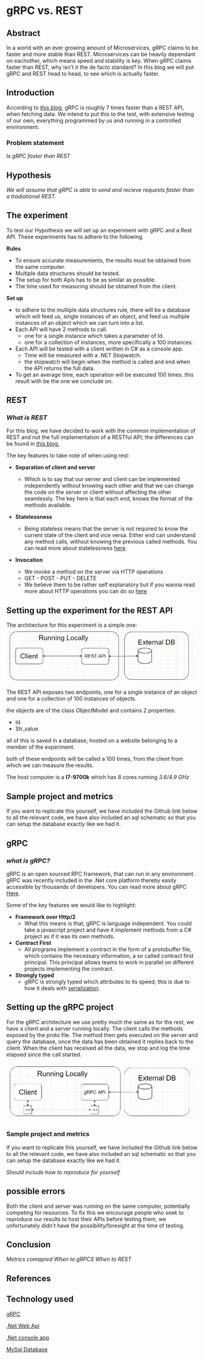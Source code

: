 # gRPC vs. REST

## Abstract
In a world with an ever growing amount of Microservices, gRPC claims to be faster and more stable than REST. Microservices can be heavily dependant on eachother, which means speed and stability is key. When gRPC claims faster than REST, why isn't it the de facto standard? In this blog we will put gRPC and REST head to head, to see which is actually faster.

## Introduction
According to _[this blog](https://medium.com/@EmperorRXF/evaluating-performance-of-rest-vs-grpc-1b8bdf0b22da)_, gRPC is roughly 7 times faster than a REST API, when fetching data. We intend to put this to the test, with extensive testing of our own, everything programmed by us and running in a controlled environment.
### Problem statement
*Is gRPC faster than REST*

## Hypothesis
*We will assume that gRPC is able to send and recieve requests faster than a tradiational REST.*

## The experiment
To test our Hypothesis we will set up an experiment with gRPC and a Rest API.
These experiments has to adhere to the following.

**Rules**
* To ensure accurate measurements, the results must be obtained from the same computer.
* Multiple data structures should be tested.
* The setup for both Apis has to be as similar as possible.
* The time used for measuring should be obtained from the client.

**Set up**
* to adhere to the multiple data structures rule, there will be a database which will feed us, single instances of an object, and feed us multiple instances of an object which we can turn into a list.
* Each API will have 2 methods to call. 
    * one for a single instance which takes a parameter of Id.
    * one for a collection of instances, more specifically a 100 instances.
* Each API will be tested with a client written in C# as a console app.
    * Time will be measured with a .NET Stopwatch.
    * the stopwatch will begin when the method is called and end when the API returns the full data.
* To get an average time, each operation will be executed 100 times. this result with be the one we conclude on.



## REST

### _*What is REST*_
For this blog, we have decided to work with the common implementation of REST and not the full implementation of a RESTful API; the differences can be found in [this blog.](https://blog.ndepend.com/rest-vs-restful/)

The key features to take note of when using rest:
* **Separation of client and server** 
    * Which is to say that our server and client can be implemented independently without knowing each other and that we can change the code on the server or client without affecting the other seamlessly.
    The key here is that each end, knows the format of the methods available.

* **Statelessness**
    * Being stateless means that the server is not required to know the current state of the client and vice versa. Either end can understand any method calls, without knowing the previous called methods. You can read more about statelessness [here](https://restfulapi.net/statelessness/).
* **Invocation**
    * We invoke a method on the server via HTTP operations
    * GET - POST - PUT - DELETE
    * We believe them to be rather self explanatory but if you wanna read more about HTTP operations you can do so [here](https://www.restapitutorial.com/lessons/httpmethods.html)


## Setting up the experiment for the REST API

The architecture for this experiment is a simple one:
![](Arch.png)

The REST API exposes two endpoints, one for a single instance of an object and one for a collection of 100 instances of objects.

the objects are of the class ObjectModel and contains 2 properties:
* Id
* Str_value

all of this is saved in a database, hosted on a website belonging to a member of the experiment.

both of these endpoints will be called a 100 times, from the client from which we can measure the results.

The host computer is a **I7-9700k** which has 8 cores running _3.6/4.9 GHz_

## Sample project and metrics
If you want to replicate this yourself, we have included the Github link below to all the relevant code, we have also included an sql schematic so that you can setup the database exactly like we had it.



## gRPC

### _*what is gRPC?*_

gRPC is an open sourced RPC framework, that can run in any environment. gRPC was recently included in the .Net core platform thereby easily accessible by thousands of developers. You can read more about gRPC [Here](https://grpc.io/).

Some of the key features we would like to highlight:

* **Framework over Http/2**
    * What this means is that, gRPC is language independent. You could take a javascript project and have it implement methods from a C# project as if it was its own methods.
* **Contract First**
    * All programs implement a contract in the form of a protobuffer file, which contains the necessary information, a so called contract first principal. This principal allows teams to work in parallel on different projects implementing the contract.
* **Strongly typed**
    * gRPC is strongly typed which attributes to its speed; this is due to how it deals with [serialization](https://medium.com/@EmperorRXF/evaluating-performance-of-rest-vs-grpc-1b8bdf0b22da).

## Setting up the gRPC project

For the gRPC architecture we use pretty much the same as for the rest, we have a client and a server running locally. The client calls the methods exposed by the proto file. The method then gets executed on the server and query the database, once the data has been obtained it replies back to the client. When the client has received all the data, we stop and log the time elapsed since the call started.

![](grpcarc.png)





### Sample project and metrics
If you want to replicate this yourself, we have included the Github link below to all the relevant code, we have also included an sql schematic so that you can setup the database exactly like we had it.

_Should include how to reproduce for yourself_

## possible errors

Both the client and server was running on the same computer, potentially competing for resources. To fix this we encourage people who seek to reproduce our results to host their APIs before testing them, we unfortunately didn't have the possibility/foresight at the time of testing.

## Conclusion
_Metrics comapred_
_When to gRPCS_
_When to REST_

## References

## Technology used

[gRPC](https://gRPC.io/)

[.Net Web Api](https://dotnet.microsoft.com/apps/aspnet/apis)

[.Net console app](https://docs.microsoft.com/en-us/visualstudio/get-started/csharp/tutorial-console?view=vs-2019)

[MySql Database](https://www.mysql.com/)
